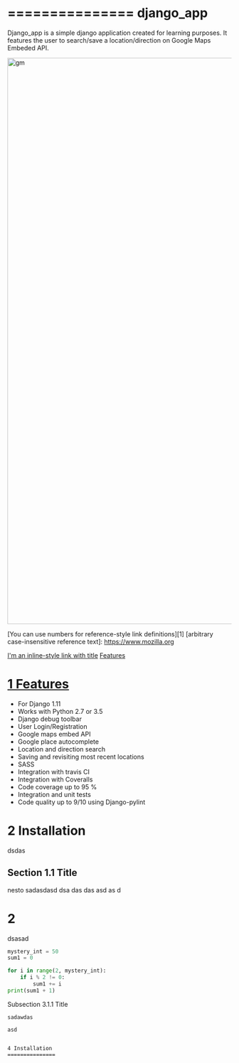 ===============
django_app
===============
Django_app is a simple django application created for learning purposes. It features the user to search/save a location/direction on Google Maps Embeded API.

<img width="1274" alt="gm" src="https://user-images.githubusercontent.com/26566198/34909233-76444f3a-f89d-11e7-8181-0b880e31bbe3.png">

[You can use numbers for reference-style link definitions][1]
[arbitrary case-insensitive reference text]: https://www.mozilla.org

[I'm an inline-style link with title](https://www.google.com "Google's Homepage")
<a name="features-content">[Features](#features)</a>


<a name="team-members">[1 Features](#features-content)</a>
===============

* For Django 1.11
* Works with Python 2.7 or 3.5
* Django debug toolbar
* User Login/Registration
* Google maps embed API
* Google place autocomplete
* Location and direction search
* Saving and revisiting most recent locations
* SASS 
* Integration with travis CI
* Integration with Coveralls
* Code coverage up to 95 %
* Integration and unit tests
* Code quality up to 9/10 using Django-pylint



2 Installation
===============


dsdas

Section 1.1 Title
-----------------

nesto
sadasdasd 
dsa das
das 
asd
as
d



2
===============




dsasad 

```python
mystery_int = 50
sum1 = 0

for i in range(2, mystery_int):
    if i % 2 != 0:
        sum1 += i
print(sum1 + 1)

```

Subsection 3.1.1 Title
~~~~~~~~~~~~~~~~~~~~~~
sadawdas

asd


4 Installation
===============

